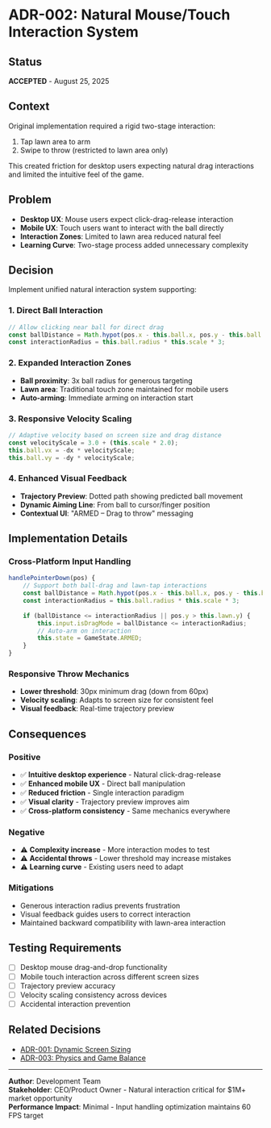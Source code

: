 # ADR-002: Natural Mouse/Touch Interaction System

## Status
**ACCEPTED** - August 25, 2025

## Context
Original implementation required a rigid two-stage interaction:
1. Tap lawn area to arm
2. Swipe to throw (restricted to lawn area only)

This created friction for desktop users expecting natural drag interactions and limited the intuitive feel of the game.

## Problem
- **Desktop UX**: Mouse users expect click-drag-release interaction
- **Mobile UX**: Touch users want to interact with the ball directly
- **Interaction Zones**: Limited to lawn area reduced natural feel
- **Learning Curve**: Two-stage process added unnecessary complexity

## Decision
Implement unified natural interaction system supporting:

### 1. Direct Ball Interaction
```javascript
// Allow clicking near ball for direct drag
const ballDistance = Math.hypot(pos.x - this.ball.x, pos.y - this.ball.y);
const interactionRadius = this.ball.radius * this.scale * 3;
```

### 2. Expanded Interaction Zones
- **Ball proximity**: 3x ball radius for generous targeting
- **Lawn area**: Traditional touch zone maintained for mobile users
- **Auto-arming**: Immediate arming on interaction start

### 3. Responsive Velocity Scaling
```javascript
// Adaptive velocity based on screen size and drag distance
const velocityScale = 3.0 + (this.scale * 2.0);
this.ball.vx = -dx * velocityScale;
this.ball.vy = -dy * velocityScale;
```

### 4. Enhanced Visual Feedback
- **Trajectory Preview**: Dotted path showing predicted ball movement
- **Dynamic Aiming Line**: From ball to cursor/finger position
- **Contextual UI**: "ARMED – Drag to throw" messaging

## Implementation Details

### Cross-Platform Input Handling
```javascript
handlePointerDown(pos) {
    // Support both ball-drag and lawn-tap interactions
    const ballDistance = Math.hypot(pos.x - this.ball.x, pos.y - this.ball.y);
    const interactionRadius = this.ball.radius * this.scale * 3;
    
    if (ballDistance <= interactionRadius || pos.y > this.lawn.y) {
        this.input.isDragMode = ballDistance <= interactionRadius;
        // Auto-arm on interaction
        this.state = GameState.ARMED;
    }
}
```

### Responsive Throw Mechanics
- **Lower threshold**: 30px minimum drag (down from 60px)
- **Velocity scaling**: Adapts to screen size for consistent feel
- **Visual feedback**: Real-time trajectory preview

## Consequences

### Positive
- ✅ **Intuitive desktop experience** - Natural click-drag-release
- ✅ **Enhanced mobile UX** - Direct ball manipulation
- ✅ **Reduced friction** - Single interaction paradigm  
- ✅ **Visual clarity** - Trajectory preview improves aim
- ✅ **Cross-platform consistency** - Same mechanics everywhere

### Negative
- ⚠️ **Complexity increase** - More interaction modes to test
- ⚠️ **Accidental throws** - Lower threshold may increase mistakes
- ⚠️ **Learning curve** - Existing users need to adapt

### Mitigations
- Generous interaction radius prevents frustration
- Visual feedback guides users to correct interaction
- Maintained backward compatibility with lawn-area interaction

## Testing Requirements
- [ ] Desktop mouse drag-and-drop functionality
- [ ] Mobile touch interaction across different screen sizes
- [ ] Trajectory preview accuracy
- [ ] Velocity scaling consistency across devices
- [ ] Accidental interaction prevention

## Related Decisions
- [ADR-001: Dynamic Screen Sizing](./001-dynamic-screen-sizing.md)
- [ADR-003: Physics and Game Balance](./003-physics-and-game-balance.md)

---
**Author**: Development Team  
**Stakeholder**: CEO/Product Owner - Natural interaction critical for $1M+ market opportunity  
**Performance Impact**: Minimal - Input handling optimization maintains 60 FPS target